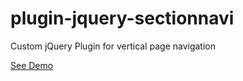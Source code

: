 # plugin-jquery-sectionnavi
Custom jQuery Plugin for vertical page navigation

[See Demo](https://witflash.github.io/plugin-jquery-sectionnavi)
